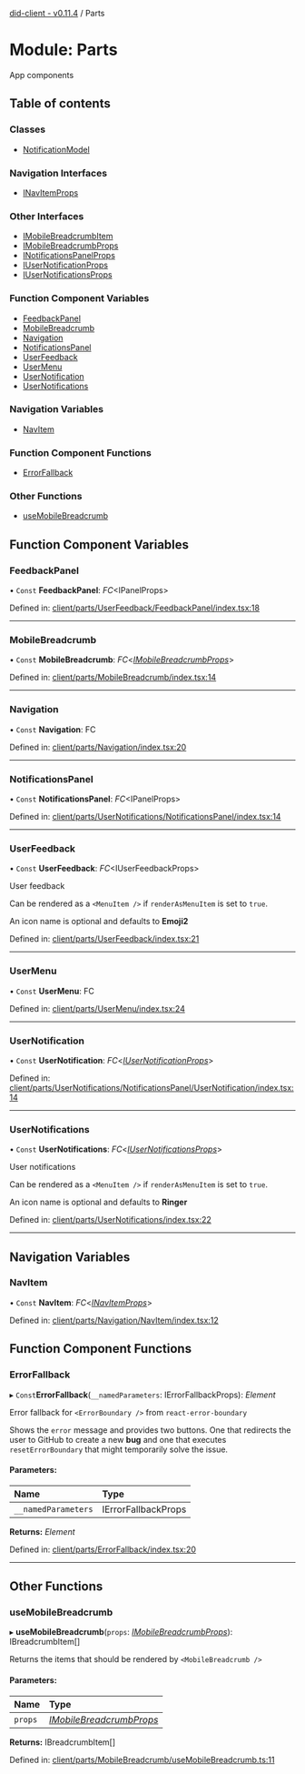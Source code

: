 [did-client - v0.11.4](../README.md) / Parts

# Module: Parts

App components

## Table of contents

### Classes

- [NotificationModel](../classes/parts.notificationmodel.md)

### Navigation Interfaces

- [INavItemProps](../interfaces/parts.inavitemprops.md)

### Other Interfaces

- [IMobileBreadcrumbItem](../interfaces/parts.imobilebreadcrumbitem.md)
- [IMobileBreadcrumbProps](../interfaces/parts.imobilebreadcrumbprops.md)
- [INotificationsPanelProps](../interfaces/parts.inotificationspanelprops.md)
- [IUserNotificationProps](../interfaces/parts.iusernotificationprops.md)
- [IUserNotificationsProps](../interfaces/parts.iusernotificationsprops.md)

### Function Component Variables

- [FeedbackPanel](parts.md#feedbackpanel)
- [MobileBreadcrumb](parts.md#mobilebreadcrumb)
- [Navigation](parts.md#navigation)
- [NotificationsPanel](parts.md#notificationspanel)
- [UserFeedback](parts.md#userfeedback)
- [UserMenu](parts.md#usermenu)
- [UserNotification](parts.md#usernotification)
- [UserNotifications](parts.md#usernotifications)

### Navigation Variables

- [NavItem](parts.md#navitem)

### Function Component Functions

- [ErrorFallback](parts.md#errorfallback)

### Other Functions

- [useMobileBreadcrumb](parts.md#usemobilebreadcrumb)

## Function Component Variables

### FeedbackPanel

• `Const` **FeedbackPanel**: *FC*<IPanelProps\>

Defined in: [client/parts/UserFeedback/FeedbackPanel/index.tsx:18](https://github.com/Puzzlepart/did/blob/dev/client/parts/UserFeedback/FeedbackPanel/index.tsx#L18)

___

### MobileBreadcrumb

• `Const` **MobileBreadcrumb**: *FC*<[*IMobileBreadcrumbProps*](../interfaces/parts.imobilebreadcrumbprops.md)\>

Defined in: [client/parts/MobileBreadcrumb/index.tsx:14](https://github.com/Puzzlepart/did/blob/dev/client/parts/MobileBreadcrumb/index.tsx#L14)

___

### Navigation

• `Const` **Navigation**: FC

Defined in: [client/parts/Navigation/index.tsx:20](https://github.com/Puzzlepart/did/blob/dev/client/parts/Navigation/index.tsx#L20)

___

### NotificationsPanel

• `Const` **NotificationsPanel**: *FC*<IPanelProps\>

Defined in: [client/parts/UserNotifications/NotificationsPanel/index.tsx:14](https://github.com/Puzzlepart/did/blob/dev/client/parts/UserNotifications/NotificationsPanel/index.tsx#L14)

___

### UserFeedback

• `Const` **UserFeedback**: *FC*<IUserFeedbackProps\>

User feedback

Can be rendered as a `<MenuItem />` if `renderAsMenuItem`
is set to `true`.

An icon name is optional and defaults to **Emoji2**

Defined in: [client/parts/UserFeedback/index.tsx:21](https://github.com/Puzzlepart/did/blob/dev/client/parts/UserFeedback/index.tsx#L21)

___

### UserMenu

• `Const` **UserMenu**: FC

Defined in: [client/parts/UserMenu/index.tsx:24](https://github.com/Puzzlepart/did/blob/dev/client/parts/UserMenu/index.tsx#L24)

___

### UserNotification

• `Const` **UserNotification**: *FC*<[*IUserNotificationProps*](../interfaces/parts.iusernotificationprops.md)\>

Defined in: [client/parts/UserNotifications/NotificationsPanel/UserNotification/index.tsx:14](https://github.com/Puzzlepart/did/blob/dev/client/parts/UserNotifications/NotificationsPanel/UserNotification/index.tsx#L14)

___

### UserNotifications

• `Const` **UserNotifications**: *FC*<[*IUserNotificationsProps*](../interfaces/parts.iusernotificationsprops.md)\>

User notifications

Can be rendered as a `<MenuItem />` if `renderAsMenuItem`
is set to `true`.

An icon name is optional and defaults to **Ringer**

Defined in: [client/parts/UserNotifications/index.tsx:22](https://github.com/Puzzlepart/did/blob/dev/client/parts/UserNotifications/index.tsx#L22)

___

## Navigation Variables

### NavItem

• `Const` **NavItem**: *FC*<[*INavItemProps*](../interfaces/parts.inavitemprops.md)\>

Defined in: [client/parts/Navigation/NavItem/index.tsx:12](https://github.com/Puzzlepart/did/blob/dev/client/parts/Navigation/NavItem/index.tsx#L12)

## Function Component Functions

### ErrorFallback

▸ `Const`**ErrorFallback**(`__namedParameters`: IErrorFallbackProps): *Element*

Error fallback for `<ErrorBoundary />`  from
`react-error-boundary`

Shows the `error` message and provides two
buttons. One that redirects the user to
GitHub to create a new **bug** and one that
executes `resetErrorBoundary` that might
temporarily solve the issue.

#### Parameters:

Name | Type |
:------ | :------ |
`__namedParameters` | IErrorFallbackProps |

**Returns:** *Element*

Defined in: [client/parts/ErrorFallback/index.tsx:20](https://github.com/Puzzlepart/did/blob/dev/client/parts/ErrorFallback/index.tsx#L20)

___

## Other Functions

### useMobileBreadcrumb

▸ **useMobileBreadcrumb**(`props`: [*IMobileBreadcrumbProps*](../interfaces/parts.imobilebreadcrumbprops.md)): IBreadcrumbItem[]

Returns the items that should be rendered by
`<MobileBreadcrumb />`

#### Parameters:

Name | Type |
:------ | :------ |
`props` | [*IMobileBreadcrumbProps*](../interfaces/parts.imobilebreadcrumbprops.md) |

**Returns:** IBreadcrumbItem[]

Defined in: [client/parts/MobileBreadcrumb/useMobileBreadcrumb.ts:11](https://github.com/Puzzlepart/did/blob/dev/client/parts/MobileBreadcrumb/useMobileBreadcrumb.ts#L11)

